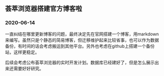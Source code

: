 ﻿## 荟萃浏览器搭建官方博客啦

### 2020-06-14

一直纠结在哪里更新博客的问题，最终决定先在官网搭建一个博客，用markdown来编写。虽然只是个静态的简易博客，但迁移维护起来比较省事，也可以作为数据备份，有时间的话会考虑搬运到其他平台。另外也考虑在github上搭建一个备份站，这样更稳定。

后续会考虑公布荟萃浏览器的实时开发计划。数据库已经建好了，但是怎么展示出来还需要好好研究。